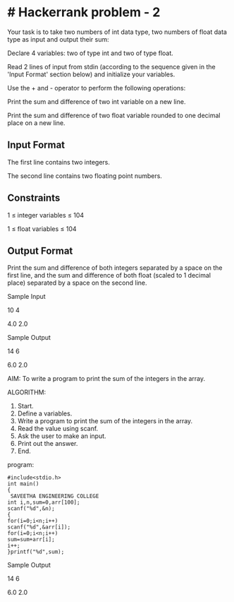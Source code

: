 # # Hackerrank problem - 2

Your task is to take two numbers of int data type, two numbers of float data type as input and output their sum:

Declare 4 variables: two of type int and two of type float.

Read 2 lines of input from stdin (according to the sequence given in the 'Input Format' section below) and initialize your variables.

Use the + and - operator to perform the following operations:

Print the sum and difference of two int variable on a new line.

Print the sum and difference of two float variable rounded to one decimal place on a new line.

## Input Format

The first line contains two integers.

The second line contains two floating point numbers.

## Constraints 

1 ≤ integer variables ≤ 104

1 ≤ float variables ≤ 104

## Output Format

Print the sum and difference of both integers separated by a space on the first line, and the sum and difference of both float (scaled to 1 decimal place) separated by a space on the second line.

Sample Input 

10 4

4.0 2.0

Sample Output 

14 6

6.0 2.0

AIM: 
To write a program to print the sum of the integers in the array. 
 
 
ALGORITHM: 
1. Start. 
2. Define a variables. 
3. Write a program to print the sum of the integers in the array. 
4. Read the value using scanf. 
5. Ask the user to make an input. 
6. Print out the answer. 
7. End.

program:
```
#include<stdio.h> 
int main() 
{ 
 SAVEETHA ENGINEERING COLLEGE  
int i,n,sum=0,arr[100]; 
scanf("%d",&n); 
{ 
for(i=0;i<n;i++) 
scanf("%d",&arr[i]); 
for(i=0;i<n;i++)  
sum=sum+arr[i]; 
i++; 
}printf("%d",sum);
```
Sample Output 

14 6

6.0 2.0
